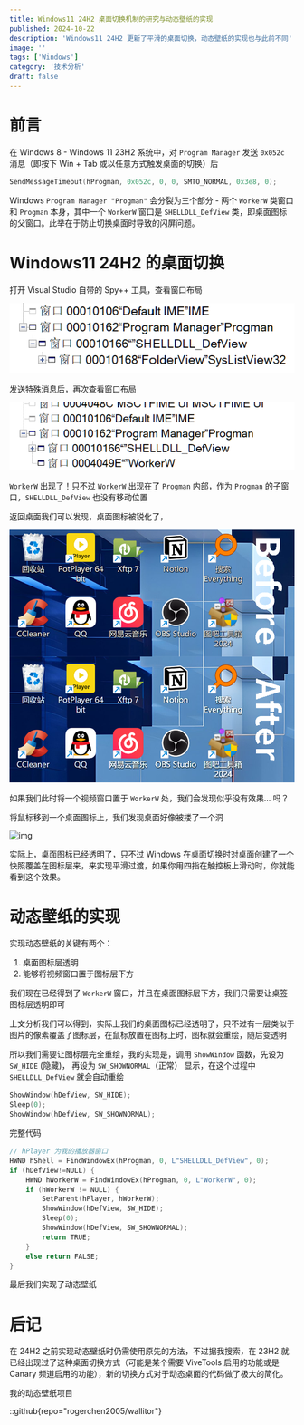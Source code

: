 ```yaml
---
title: Windows11 24H2 桌面切换机制的研究与动态壁纸的实现
published: 2024-10-22
description: 'Windows11 24H2 更新了平滑的桌面切换，动态壁纸的实现也与此前不同'
image: ''
tags: ['Windows']
category: '技术分析'
draft: false
---
```

# 前言

在 Windows 8 - Windows 11 23H2 系统中，对 `Program Manager` 发送 `0x052c` 消息（即按下 Win + Tab 或以任意方式触发桌面的切换）后

```c
SendMessageTimeout(hProgman, 0x052c, 0, 0, SMTO_NORMAL, 0x3e8, 0);
```

Windows `Program Manager "Progman"` 会分裂为三个部分 - 两个 `WorkerW` 类窗口和 `Progman` 本身，其中一个 `WorkerW` 窗口是 `SHELLDLL_DefView` 类，即桌面图标的父窗口。此举在于防止切换桌面时导致的闪屏问题。

# Windows11 24H2 的桌面切换

打开 Visual Studio 自带的 Spy++ 工具，查看窗口布局

![img](./res/001.png "原先的窗口布局")

发送特殊消息后，再次查看窗口布局

![img](./res/002.png "发送特殊消息后的窗口布局")

`WorkerW` 出现了！只不过 `WorkerW` 出现在了 `Progman` 内部，作为 `Progman` 的子窗口，`SHELLDLL_DefView` 也没有移动位置

返回桌面我们可以发现，桌面图标被锐化了，

![img](./res/003.png "锐化的桌面文字")

如果我们此时将一个视频窗口置于 `WorkerW` 处，我们会发现似乎没有效果... 吗？

将鼠标移到一个桌面图标上，我们发现桌面好像被搂了一个洞

![img](./res/004.gif "直接置入")

实际上，桌面图标已经透明了，只不过 Windows 在桌面切换时对桌面创建了一个快照覆盖在图标层来，来实现平滑过渡，如果你用四指在触控板上滑动时，你就能看到这个效果。

# 动态壁纸的实现

实现动态壁纸的关键有两个：

1. 桌面图标层透明
2. 能够将视频窗口置于图标层下方

我们现在已经得到了 `WorkerW` 窗口，并且在桌面图标层下方，我们只需要让桌签图标层透明即可

上文分析我们可以得到，实际上我们的桌面图标已经透明了，只不过有一层类似于图片的像素覆盖了图标层，在鼠标放置在图标上时，图标就会重绘，随后变透明

所以我们需要让图标层完全重绘，我的实现是，调用 `ShowWindow` 函数，先设为 `SW_HIDE` (隐藏)， 再设为 `SW_SHOWNORMAL`（正常） 显示，在这个过程中 `SHELLDLL_DefView` 就会自动重绘

```c
ShowWindow(hDefView, SW_HIDE);
Sleep(0);
ShowWindow(hDefView, SW_SHOWNORMAL);
```

完整代码

```c
// hPlayer 为我的播放器窗口
HWND hShell = FindWindowEx(hProgman, 0, L"SHELLDLL_DefView", 0);
if (hDefView!=NULL) {
	HWND hWorkerW = FindWindowEx(hProgman, 0, L"WorkerW", 0);
	if (hWorkerW != NULL) {
		SetParent(hPlayer, hWorkerW);
		ShowWindow(hDefView, SW_HIDE);
		Sleep(0);
		ShowWindow(hDefView, SW_SHOWNORMAL);
		return TRUE;
	}
	else return FALSE;
}
```

最后我们实现了动态壁纸

# 后记

在 24H2 之前实现动态壁纸时仍需使用原先的方法，不过据我搜索，在 23H2 就已经出现过了这种桌面切换方式（可能是某个需要 ViveTools 启用的功能或是 Canary 频道启用的功能），新的切换方式对于动态桌面的代码做了极大的简化。

我的动态壁纸项目

::github{repo="rogerchen2005/wallitor"}
